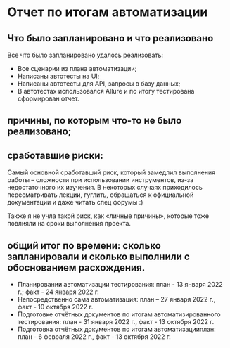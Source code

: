 # Отчет по итогам автоматизации

## Что было запланировано и что реализовано
Все что было запланировано удалось реализовать:
- Все сценарии из плана автоматизации;
- Написаны автотесты на UI;
- Написаны автотесты для API, запросы в базу данных;
- В автотестах использовался Allure и по итогу тестирована сформирован отчет.

## причины, по которым что-то не было реализовано;

## сработавшие риски:
Самый основной сработавший риск, который замедлил выполнения работы – сложности при использовании инструментов, из-за недостаточного их изучения. В некоторых случаях приходилось пересматривать лекции, гуглить, обращаться к официальной документации и даже читать спец форумы :)

Также  я не учла такой риск, как «личные причины», которые тоже повлияли на сроки выполнения проекта.

## общий итог по времени: сколько запланировали и сколько выполнили с обоснованием расхождения.
* Планировании автоматизации тестирования: план - 13 января 2022 г.; факт - 24 января 2022 г.
* Непосредственно сама автоматизация: план – 27 января 2022 г.,  факт - 10 октября 2022 г.
* Подготовке отчётных документов по итогам автоматизированного тестирования: план - 31 января 2022 г., факт - 13 октября 2022 г.
* Подготовка отчётных документов по итогам автоматизацииплан: план -  6 февраля 2022 г., факт - 13 октября 2022 г.

